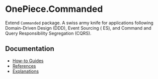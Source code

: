 # OnePiece.Commanded

Extend `Commanded` package. A swiss army knife for applications following Domain-Driven Design (DDD), Event Sourcing (
ES), and Command and Query Responsibility Segregation (CQRS).

## Documentation

- [How-to Guides](./docs/how-to-guides/README.md)
- [References](api-reference.html)
- [Explanations](./docs/explanations/README.md)
